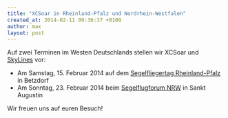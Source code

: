 ```yaml
---
title: "XCSoar in Rheinland-Pfalz und Nordrhein-Westfalen"
created_at: 2014-02-11 09:36:37 +0100
author: max
layout: post
---
```


Auf zwei Terminen im Westen Deutschlands stellen wir XCSoar und
[SkyLines](http://www.skylines.aero/) vor:

- Am Samstag, 15. Februar 2014 auf dem
  [Segelfliegertag Rheinland-Pfalz](http://www.sfc-betzdorf-kirchen.de/index.php/segelfliegertag)
  in Betzdorf
- Am Sonntag, 23. Februar 2014 beim
  [Segelflugforum NRW](http://www.aeroclub-nrw.de/2014/01/segelflugforum/)
  in Sankt Augustin

Wir freuen uns auf euren Besuch!
